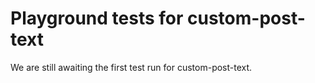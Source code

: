 # Playground tests for custom-post-text
We are still awaiting the first test run for custom-post-text.
